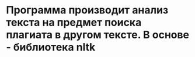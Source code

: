 # Программа производит анализ текста на предмет поиска плагиата в другом тексте. В основе - библиотека nltk
